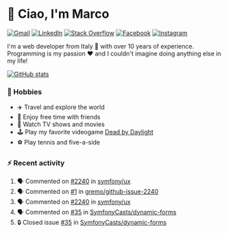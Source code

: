 # 👋 Ciao, I'm Marco

[![Gmail](https://img.shields.io/badge/Gmail-%23BB001B?style=flat-square&logo=gmail&logoColor=white)](mailto:gremo1982@gmail.com)
[![LinkedIn](https://img.shields.io/badge/LinkedIn-%230e76a8?style=flat-square&logo=linkedin)](https://www.linkedin.com/in/marco-polichetti)
[![Stack Overflow](https://img.shields.io/stackexchange/stackoverflow/r/220180?style=flat&logo=stackoverflow&label=Stack%20Overflow&color=%23F47F24)](https://stackoverflow.com/users/220180)
[![Facebook](https://img.shields.io/badge/-Facebook-%234267B2?style=flat-square&logo=facebook&logoColor=white)](https://www.facebook.com/marco.poliketti)
[![Instagram](https://img.shields.io/badge/-Instagram-%23C13584?style=flat-square&logo=instagram&logoColor=white)](https://www.instagram.com/marco.gremo)

I'm a web developer from Italy 🍕 with over 10 years of experience. Programming is my passion ❤️ and I couldn't imagine doing anything else in my life!

[![GitHub stats](https://github-readme-stats.vercel.app/api?username=gremo&show_icons=true&rank_icon=github&theme=transparent)](https://github.com/anuraghazra/github-readme-stats)

### 📅 Hobbies

- ✈️ Travel and explore the world
- 🍻 Enjoy free time with friends
- 🎥 Watch TV shows and movies
- 🕹️ Play my favorite videogame [Dead by Daylight](https://deadbydaylight.com)
- ⚽ Play tennis and five-a-side

### ⚡ Recent activity

<!--START_SECTION:activity-->
1. 🗣 Commented on [#2240](https://github.com/symfony/ux/issues/2240#issuecomment-2395397620) in [symfony/ux](https://github.com/symfony/ux)
2. 🗣 Commented on [#1](https://github.com/gremo/github-issue-2240/issues/1#issuecomment-2395221460) in [gremo/github-issue-2240](https://github.com/gremo/github-issue-2240)
3. 🗣 Commented on [#2240](https://github.com/symfony/ux/issues/2240#issuecomment-2395218755) in [symfony/ux](https://github.com/symfony/ux)
4. 🗣 Commented on [#35](https://github.com/SymfonyCasts/dynamic-forms/issues/35#issuecomment-2395127887) in [SymfonyCasts/dynamic-forms](https://github.com/SymfonyCasts/dynamic-forms)
5. 🔒 Closed issue [#35](https://github.com/SymfonyCasts/dynamic-forms/issues/35) in [SymfonyCasts/dynamic-forms](https://github.com/SymfonyCasts/dynamic-forms)
<!--END_SECTION:activity-->
